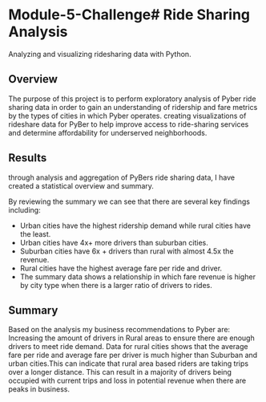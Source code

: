 # Module-5-Challenge# Ride Sharing Analysis
Analyzing and visualizing ridesharing data with Python.


## Overview 
The purpose of this project is to perform exploratory analysis of Pyber ride sharing data in order to gain an understanding of ridership and fare metrics by the types of cities in which Pyber operates.
creating visualizations of rideshare data for PyBer to help improve access to ride-sharing services and determine affordability for underserved neighborhoods.


## Results 
through analysis and aggregation of PyBers ride sharing data, I have created a statistical overview and summary. 



By reviewing the summary we can see that there are several key findings including: 
- Urban cities have the highest ridership demand while rural cities have the least.
- Urban cities have 4x+ more drivers than suburban cities.
- Suburban cities have 6x + drivers than rural with almost 4.5x the revenue.
- Rural cities have the highest average fare per ride and driver. 
- The summary data shows a relationship in which fare revenue is higher by city type when there is a larger ratio of drivers to rides. 

## Summary

Based on the analysis my business recommendations to Pyber are: 
Increasing the amount of drivers in Rural areas to ensure there are enough drivers to meet ride demand. 
Data for rural cities shows that the average fare per ride and average fare per driver is much higher than Suburban and urban cities.This can indicate that rural area based riders are taking trips over a longer distance. This can result in a majority of drivers being occupied with current trips and loss in potential revenue when there are peaks in business. 

